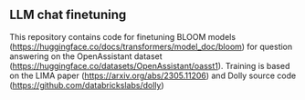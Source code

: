 ## LLM chat finetuning

This repository contains code for finetuning BLOOM models (https://huggingface.co/docs/transformers/model_doc/bloom) for question answering on the OpenAssistant dataset (https://huggingface.co/datasets/OpenAssistant/oasst1). Training is based on the LIMA paper (https://arxiv.org/abs/2305.11206) and Dolly source code (https://github.com/databrickslabs/dolly)
